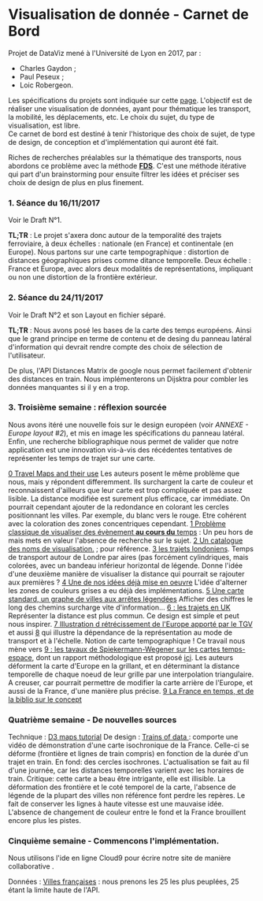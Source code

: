 # Visualisation de donnée - Carnet de Bord

Projet de DataViz mené à l'Université de Lyon en 2017, par :

- Charles Gaydon ;
- Paul Peseux ;
- Loic Robergeon.

Les spécifications du projets sont indiquée sur cette [page](https://lyondataviz.github.io/teaching/lyon1-m2/2017/projets.html). L'objectif est de réaliser une visualisation de données, ayant pour thématique les transport, la mobilité, les déplacements, etc. 
Le choix du sujet, du type de visualisation, est libre.  
Ce carnet de bord est destiné à tenir l'historique des choix de sujet, de type de design, de conception et d'implémentation qui auront été fait. 

Riches de recherches préalables sur la thématique des transports, nous abordons ce problème avec la méthode **[FDS](http://fds.design/)**. C'est une méthode itérative qui part d'un brainstorming pour ensuite filtrer les idées et préciser ses choix de design de plus en plus finement.


### 1. Séance du 16/11/2017

Voir le Draft N°1. 

**TL;TR** : Le projet s'axera donc autour de la temporalité des trajets ferroviaire, à deux échelles : nationale (en France) et continentale (en Europe). Nous partons sur une carte tempographique : distortion de distances géographiques prises comme ditance temporelle. Deux échelle : France et Europe, avec alors deux modalités de représentations, impliquant ou non une distortion de la frontière extérieur.

### 2. Séance du 24/11/2017

Voir le Draft N°2 et son Layout en fichier séparé.

**TL;TR** : Nous avons posé les bases de la carte des temps européens. Ainsi que le grand principe en terme de contenu et de desing du panneau latéral d'information qui devrait rendre compte des choix de sélection de l'utilisateur.

De plus, l'API Distances Matrix de google nous permet facilement d'obtenir des distances en train. Nous implémenterons un Dijsktra pour combler les données manquantes si il y en a trop. 

### 3. Troisième semaine : réflexion sourcée

Nous avons itéré une nouvelle fois sur le design européen (voir *ANNEXE - Europe layout #2*), et mis en image les spécifications du panneau latéral. 
Enfin, une recherche bibliographique nous permet de valider que notre application est une innovation vis-à-vis des récédentes tentatives de représenter les temps de trajet sur une carte.

[0 Travel Maps and their use](https://www.mysociety.org/2006/03/04/travel-time-maps-and-their-uses/) Les auteurs posent le même problème que nous, mais y répondent differemment. Ils surchargent la carte de couleur et reconnaissent d'ailleurs que leur carte est trop compliquée et pas assez lisible. La distance modifiée est surement plus efficace, car immédiate. On pourrait cependant ajouter de la redondance en colorant les cercles positionnant les villes. Par exemple, du blanc vers le rouge. Etre cohérent avec la coloration des zones concentriques cependant.
[1 Problème classique de visualiser des évènement **au cours du** temps](https://www.gislounge.com/time-and-gis/) : Un peu hors de  mais mets en valeur l'absence de recherche sur le sujet.
[2 Un catalogue des noms de visualisation.](https://datavizcatalogue.com/methods/connection_map.html) ; pour référence.
[3 les trajets londoniens](https://www.google.fr/url?sa=i&rct=j&q=&esrc=s&source=imgres&cd=&cad=rja&uact=8&ved=0ahUKEwjzmbmPpdrXAhUH0RQKHZdmAN8QjBwIBA&url=https%3A%2F%2Fwww.mysociety.org%2Ffiles%2F2014%2F03%2FSW1P4DR_20km_contours_800.png&psig=AOvVaw0sq1Jx6TXKQnOJnabvql7D&ust=1511718614044226). Temps de transport autour de Londre par aires (pas forcément cylindriques, mais colorées, avec un bandeau inférieur horizontal de légende. Donne l'idée d'une deuxième manière de visualiser la distance qui pourrait se rajouter aux premières ? 
[4 Une de nos idées déjà mise en oeuvre](http://www.visualcomplexity.com/vc/images/204_big01.jpg) L'idée d'alterner les zones de couleurs grises a eu déjà des implémentations. 
[5 Une carte standard, un graphe de villes aux arrêtes légendées](https://i.pinimg.com/736x/4a/20/ba/4a20ba4e62b9c65c1c6b443f1ea96332--interrail-map-interrail-europe.jpg) Afficher des chiffres le long des chemins surcharge vite d'information...
[6 : les trajets en UK](http://www.citymetric.com/sites/default/files/styles/nodeimage/public/article_2015/10/tf_hull.png?itok=yXTpA_iS) Représenter la distance est plus commun. Ce design est simple et peut nous inspirer.
[7 Illustration d rétrécissement de l'Europe apporté par le TGV](https://www.google.fr/search?biw=1093&bih=510&tbm=isch&sa=1&ei=J60ZWu7TJ8SVkwXIrocw&q=mapping+time+travel&oq=mapping+time+travel&gs_l=psy-ab.3...30131.33256.0.33464.19.17.0.2.2.0.131.1575.11j6.17.0....0...1c.1.64.psy-ab..0.14.1128...0j0i67k1j0i30k1j0i19k1j0i8i30i19k1j0i5i30i19k1j0i30i19k1.0.k9iIbOyQr-0#imgrc=Ok8IRwoeklerQM:) et aussi [8](https://www.slideshare.net/jeroenvanschaick/schaickurbanbodymappingtimespace02) qui illustre la dépendance de la représentation au mode de transport et à l'échelle. Notion de carte tempographique ! Ce travail nous mène vers [9 : les tavaux de Spiekermann-Wegener sur les cartes temps-espace](http://www.spiekermann-wegener.com/mod/time/time_e.htm), dont un rapport méthodologique est proposé [ici](http://www.spiekermann-wegener.com/pub/pdf/IRPUD_AP132.pdf). Les auteurs déforment la carte d'Europe en la grillant, et en déterminant la distance temporelle de chaque noeud de leur grille par une interpolation triangulaire. A creuser, car pourrait permettre de modifier la carte arrière de l'Europe, et aussi de la France, d'une manière plus précise.
[9 La France en temps, et de la biblio sur le concept](http://philippe.gambette.free.fr/Train/)  


### Quatrième semaine - De nouvelles sources 
Technique :
[D3 maps tutorial](https://www.toptal.com/javascript/a-map-to-perfection-using-d3-js-to-make-beautiful-web-maps)
De design :
[Trains of data ](http://senseable.mit.edu/trainsofdata/) : comporte une vidéo de démonstration d'une carte isochronique de la France. Celle-ci se déforme (frontière et lignes de train compris) en fonction de la durée d'un trajet en train. En fond: des cercles isochrones. L'actualisation se fait au fil d'une journée, car les distances temporelles varient avec les horaires de train. Critique: cette carte a beau être intrigante, elle est illisible. La déformation des frontière et le coté temporel de la carte, l'absence de légende de la plupart des villes non référence font perdre les repères. Le fait de conserver les lignes à haute vitesse est une mauvaise idée. L'absence de changement de couleur entre le fond et la France brouillent encore plus les pistes.  

### Cinquième semaine - Commencons l'implémentation.

Nous utilisons l'ide en ligne Cloud9 pour écrire notre site de manière collaborative .

Données : 
[Villes françaises](http://www.toutes-les-villes.com/villes-population.html) : nous prenons les 25 les plus peuplées, 25 étant la limite haute de l'API.  